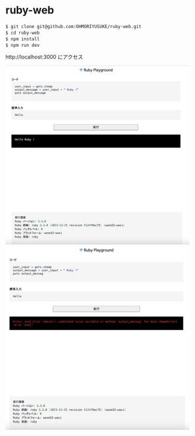 # ruby-web

```sh
$ git clone git@github.com:OHMORIYUSUKE/ruby-web.git
$ cd ruby-web
$ npm install
$ npm run dev
```

http://localhost:3000 にアクセス

![](./docs/images/image01.jpeg)
![](./docs/images/image02.jpeg)
